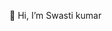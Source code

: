 👋 Hi, I’m Swasti kumar


<!---
swastikumar/swastikumar is a ✨ special ✨ repository because its `README.md` (this file) appears on your GitHub profile.
You can click the Preview link to take a look at your changes.
--->
